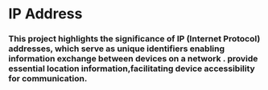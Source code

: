 <h1>IP Address</h1>
<h3>This project highlights the significance of IP (Internet Protocol) addresses, which serve as unique identifiers enabling information exchange between devices 
   on a network . provide essential location information,facilitating device accessibility for communication.</h3>

   
